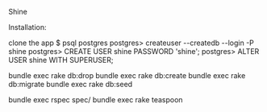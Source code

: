 Shine

Installation:

clone the app
$ psql postgres
postgres> createuser --createdb --login -P shine
postgres> CREATE USER shine PASSWORD 'shine';
postgres> ALTER USER shine WITH SUPERUSER;

bundle exec rake db:drop
bundle exec rake db:create
bundle exec rake db:migrate
bundle exec rake db:seed

bundle exec rspec spec/
bundle exec rake teaspoon